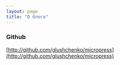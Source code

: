 ```yaml
---
layout: page
title: "О блоге"
---
```


### Github 

[http://github.com/glushchenko/micropress](http://github.com/glushchenko/micropress)